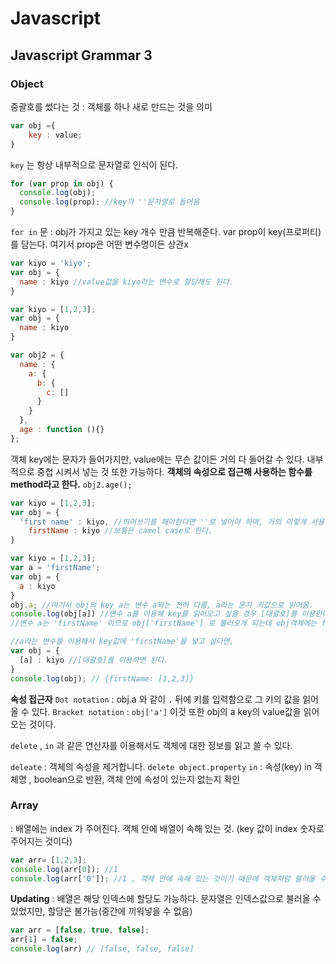 # Javascript

## Javascript Grammar 3

### Object

중괄호를 썼다는 것 : 객체를 하나 새로 만드는 것을 의미

```javascript
var obj ={
	key : value;
}
```

`key` 는 항상 내부적으로 문자열로 인식이 된다. 

```javascript
for (var prop in obj) {
  console.log(obj);
  console.log(prop); //key가 ''문자열로 들어옴
}
```

`for in` 문 : obj가 가지고 있는 key 개수 만큼 반복해준다. var prop이  key(프로퍼티)를 담는다. 여기서 prop은 어떤 변수명이든 상관x

```javascript
var kiyo = 'kiyo';
var obj = {
  name : kiyo //value값을 kiyo라는 변수로 할당해도 된다.
}
```

```javascript
var kiyo = [1,2,3];
var obj = {
  name : kiyo
}

var obj2 = {
  name : {
    a: {
      b: {
        c: []
      }
    }
  },
  age : function (){}
};
```

객체 key에는 문자가 들어가지만, 
value에는 무슨 값이든 거의 다 들어갈 수 있다. 내부적으로 중첩 시켜서 넣는 것 또한 가능하다.
**객체의 속성으로 접근해 사용하는 함수를 method라고 한다.** `obj2.age();`

```javascript
var kiyo = [1,2,3];
var obj = {
  'first name' : kiyo, //띄어쓰기를 해야한다면 ''로 넣어야 하며, 거의 이렇게 사용하지 않는다.
	firstName : kiyo //보통은 camel case로 한다.
}
```

```javascript
var kiyo = [1,2,3];
var a = 'firstName';
var obj = {
  a : kiyo
}
obj.a; //여기서 obj의 key a는 변수 a와는 전혀 다름, a라는 문자 키값으로 읽어옴.
console.log(obj[a]) //변수 a를 이용해 key를 읽어오고 싶을 경우 [대괄호]를 이용한다.
//변수 a는 'firstName' 이므로 obj['firstName'] 로 불러오게 되는데 obj객체에는 firstName이라는 키가 없기때문에 undefined로 반환.

//a라는 변수를 이용해서 key값에 'firstName'을 넣고 싶다면,
var obj = {
  [a] : kiyo //[대괄호]를 이용하면 된다.
}
console.log(obj); // {firstName: [1,2,3]}

```

**속성 접근자**
`Dot notation`  :  obj.a 와 같이 `.` 뒤에 키를 입력함으로 그 키의 값을 읽어올 수 있다.
`Bracket notation` : `obj['a']` 이것 또한 obj의 a key의 value값을 읽어오는 것이다.

`delete` , `in`  과 같은 연산자를 이용해서도 객체에 대한 정보를 읽고 쓸 수 있다.

`deleate` : 객체의 속성을 제거합니다.  `delete object.property`
`in` : 속성(key) in 객체명 , boolean으로 반환, 객체 안에 속성이 있는지 없는지 확인



### Array

: 배열에는 index 가 주어진다. 객체 안에 배열이 속해 있는 것. (key 값이 index 숫자로 주어지는 것이다)

```javascript
var arr= [1,2,3];
console.log(arr[0]); //1
console.log(arr['0']); //1 , 객체 안에 속해 있는 것이기 때문에 객체처럼 불러올 수 있다. 하지만 dot notation으로는 불가능.
```


**Updating**
: 배열은 해당 인덱스에 할당도 가능하다. 문자열은 인덱스값으로 불러올 수 있었지만, 할당은 불가능(중간에 끼워넣을 수 없음)

```javascript
var arr = [false, true, false];
arr[1] = false;
console.log(arr) // [false, false, false]
```

